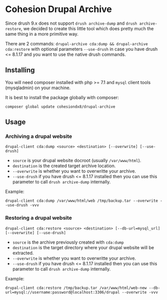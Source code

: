 # Cohesion Drupal Archive

Since drush 9.x does not support `drush archive-dump` and `drush archive-restore`, we decided to create this little tool which does pretty much the same thing in a more primitive way.

There are 2 commands: `drupal-archive cda:dump && drupal-archive cda:restore` with optional parameters `--use-drush` in case you have drush <= 8.1.17 and you want to use the native drush commands.

## Installing

You will need composer installed with php >= 7.1 and `mysql` client tools (mysqladmin) on your machine.

It is best to install the package globally with composer:

```
composer global update cohesiondx8/drupal-archive
```

## Usage

### Archiving a drupal website

```
drupal-client cda:dump <source> <destination> [--overwrite] [--use-drush]
```

- `source` is your drupal website docroot (usually `/var/www/html`).
- `destination` is the created target archive location.
- `--overwrite` is whether you want to overwritte your archive.
- `--use-drush` if you have drush <= 8.1.17 installed then you can use this parameter to call `drush archive-dump` internally.

Example:

```
drupal-client cda:dump /var/www/html/web /tmp/backup.tar --overwrite --use-drush -vvv
```

### Restoring a drupal website


```
drupal-client cda:restore <source> <destination> [--db-url=mysql_url] [--overwrite] [--use-drush]
```

- `source` is the archive previously created with `cda:dump`
- `destination` is the target directory where your drupal website will be extracted.
- `--overwrite` is whether you want to overwritte your archive.
- `--use-drush` if you have drush <= 8.1.17 installed then you can use this parameter to call `drush archive-dump` internally.

Example:

```
drupal-client cda:restore /tmp/backup.tar /var/www/html/web-new --db-url=mysql://username:password@localhost:3306/drupal --overwrite -vvv
```